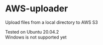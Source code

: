 # AWS-uploader
Upload files from a local directory to AWS S3

Tested on Ubuntu 20.04.2  
Windows is not supported yet
